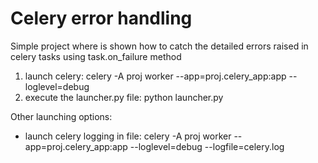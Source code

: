 # Celery error handling
Simple project where is shown how to catch the detailed errors raised in celery tasks using task.on_failure method

1. launch celery: celery -A proj worker --app=proj.celery_app:app --loglevel=debug
2. execute the launcher.py file: python launcher.py

Other launching options:
 - launch celery logging in file: celery -A proj worker --app=proj.celery_app:app --loglevel=debug --logfile=celery.log
 
 

